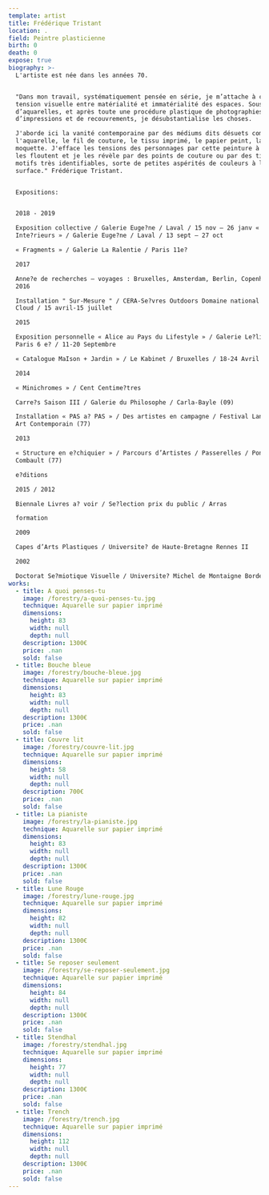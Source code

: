 ```yaml
---
template: artist
title: Frédérique Tristant
location: .
field: Peintre plasticienne
birth: 0
death: 0
expose: true
biography: >-
  L'artiste est née dans les années 70.


  "Dans mon travail, systématiquement pensée en série, je m’attache à créer une
  tension visuelle entre matérialité et immatérialité des espaces. Sous la forme
  d’aquarelles, et après toute une procédure plastique de photographies,
  d’impressions et de recouvrements, je désubstantialise les choses.

  J'aborde ici la vanité contemporaine par des médiums dits désuets comme
  l'aquarelle, le fil de couture, le tissu imprimé, le papier peint, la
  moquette. J'efface les tensions des personnages par cette peinture à l'eau qui
  les floutent et je les révèle par des points de couture ou par des tissus à
  motifs très identifiables, sorte de petites aspérités de couleurs à la
  surface." Frédérique Tristant.


  Expositions:


  2018 - 2019

  Exposition collective / Galerie Euge?ne / Laval / 15 nov – 26 janv «
  Inte?rieurs » / Galerie Euge?ne / Laval / 13 sept – 27 oct

  « Fragments » / Galerie La Ralentie / Paris 11e?

  2017

  Anne?e de recherches – voyages : Bruxelles, Amsterdam, Berlin, Copenhague...
  2016

  Installation " Sur-Mesure " / CERA-Se?vres Outdoors Domaine national de Saint-
  Cloud / 15 avril-15 juillet

  2015

  Exposition personnelle « Alice au Pays du Lifestyle » / Galerie Le?lia Mordoch
  Paris 6 e? / 11-20 Septembre

  « Catalogue MaIson + Jardin » / Le Kabinet / Bruxelles / 18-24 Avril

  2014

  « Minichromes » / Cent Centime?tres

  Carre?s Saison III / Galerie du Philosophe / Carla-Bayle (09)

  Installation « PAS a? PAS » / Des artistes en campagne / Festival Land Art &
  Art Contemporain (77)

  2013

  « Structure en e?chiquier » / Parcours d’Artistes / Passerelles / Pontault-
  Combault (77)

  e?ditions

  2015 / 2012

  Biennale Livres a? voir / Se?lection prix du public / Arras

  formation

  2009

  Capes d’Arts Plastiques / Universite? de Haute-Bretagne Rennes II

  2002

  Doctorat Se?miotique Visuelle / Universite? Michel de Montaigne Bordeaux III
works:
  - title: A quoi penses-tu
    image: /forestry/a-quoi-penses-tu.jpg
    technique: Aquarelle sur papier imprimé
    dimensions:
      height: 83
      width: null
      depth: null
    description: 1300€
    price: .nan
    sold: false
  - title: Bouche bleue
    image: /forestry/bouche-bleue.jpg
    technique: Aquarelle sur papier imprimé
    dimensions:
      height: 83
      width: null
      depth: null
    description: 1300€
    price: .nan
    sold: false
  - title: Couvre lit
    image: /forestry/couvre-lit.jpg
    technique: Aquarelle sur papier imprimé
    dimensions:
      height: 58
      width: null
      depth: null
    description: 700€
    price: .nan
    sold: false
  - title: La pianiste
    image: /forestry/la-pianiste.jpg
    technique: Aquarelle sur papier imprimé
    dimensions:
      height: 83
      width: null
      depth: null
    description: 1300€
    price: .nan
    sold: false
  - title: Lune Rouge
    image: /forestry/lune-rouge.jpg
    technique: Aquarelle sur papier imprimé
    dimensions:
      height: 82
      width: null
      depth: null
    description: 1300€
    price: .nan
    sold: false
  - title: Se reposer seulement
    image: /forestry/se-reposer-seulement.jpg
    technique: Aquarelle sur papier imprimé
    dimensions:
      height: 84
      width: null
      depth: null
    description: 1300€
    price: .nan
    sold: false
  - title: Stendhal
    image: /forestry/stendhal.jpg
    technique: Aquarelle sur papier imprimé
    dimensions:
      height: 77
      width: null
      depth: null
    description: 1300€
    price: .nan
    sold: false
  - title: Trench
    image: /forestry/trench.jpg
    technique: Aquarelle sur papier imprimé
    dimensions:
      height: 112
      width: null
      depth: null
    description: 1300€
    price: .nan
    sold: false
---
```


